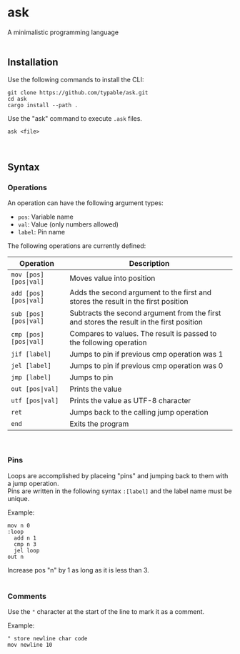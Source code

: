 # ask
A minimalistic programming language
<br>
<br>

## Installation

Use the following commands to install the CLI:

```
git clone https://github.com/typable/ask.git
cd ask
cargo install --path .
```
Use the "ask" command to execute `.ask` files.
```
ask <file>
```
<br>

## Syntax

### Operations

An operation can have the following argument types:

- `pos`: Variable name
- `val`: Value (only numbers allowed)
- `label`: Pin name

The following operations are currently defined:

|Operation|Description|
|---|---|
|`mov [pos] [pos\|val]`|Moves value into position|
|`add [pos] [pos\|val]`|Adds the second argument to the first and stores the result in the first position|
|`sub [pos] [pos\|val]`|Subtracts the second argument from the first and stores the result in the first position|
|`cmp [pos] [pos\|val]`|Compares to values. The result is passed to the following operation|
|`jif [label]`|Jumps to pin if previous cmp operation was 1|
|`jel [label]`|Jumps to pin if previous cmp operation was 0|
|`jmp [label]`|Jumps to pin|
|`out [pos\|val]`|Prints the value|
|`utf [pos\|val]`|Prints the value as UTF-8 character|
|`ret`|Jumps back to the calling jump operation|
|`end`|Exits the program|
<br>

### Pins

Loops are accomplished by placeing "pins" and jumping back to them with a jump operation.<br>
Pins are written in the following syntax `:[label]` and the label name must be unique.

Example:
```
mov n 0
:loop
  add n 1
  cmp n 3
  jel loop
out n
```
Increase pos "n" by 1 as long as it is less than 3.
<br>
<br>

### Comments

Use the `"` character at the start of the line to mark it as a comment.

Example:
```
" store newline char code
mov newline 10
```
